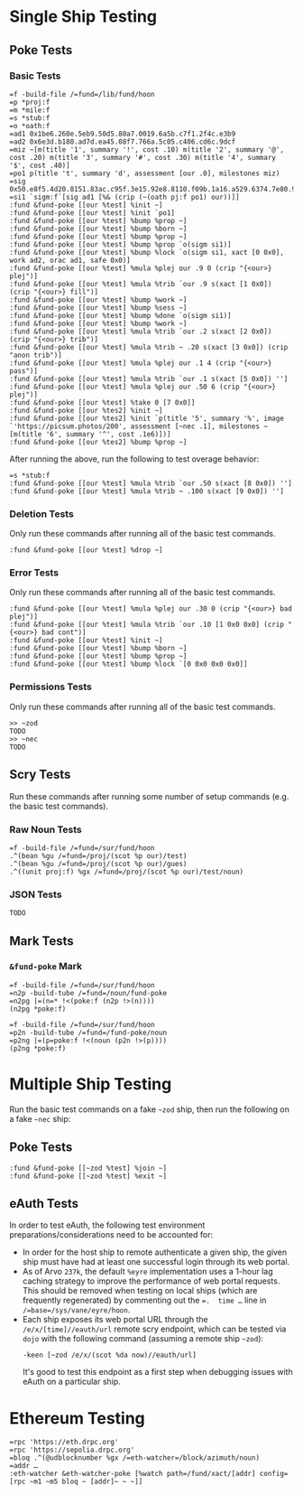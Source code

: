 # Single Ship Testing #

## Poke Tests ##

### Basic Tests ###

```
=f -build-file /=fund=/lib/fund/hoon
=p *proj:f
=m *mile:f
=s *stub:f
=o *oath:f
=ad1 0x1be6.260e.5eb9.50d5.80a7.0019.6a5b.c7f1.2f4c.e3b9
=ad2 0x6e3d.b180.ad7d.ea45.08f7.766a.5c05.c406.cd6c.9dcf
=miz ~[m(title '1', summary '!', cost .10) m(title '2', summary '@', cost .20) m(title '3', summary '#', cost .30) m(title '4', summary '$', cost .40)]
=po1 p(title 't', summary 'd', assessment [our .0], milestones miz)
=sig 0x50.e8f5.4d20.8151.83ac.c95f.3e15.92e8.8110.f09b.1a16.a529.6374.7e80.97e2.3591.130e.72d2.c822.e831.2223.d6ee.aa13.3f8a.60cd.fd62.754f.0218.bd9f.c060.a3ee.2b9e.ae1c
=si1 `sigm:f`[sig ad1 [%& (crip (~(oath pj:f po1) our))]]
:fund &fund-poke [[our %test] %init ~]
:fund &fund-poke [[our %test] %init `po1]
:fund &fund-poke [[our %test] %bump %prop ~]
:fund &fund-poke [[our %test] %bump %born ~]
:fund &fund-poke [[our %test] %bump %prop ~]
:fund &fund-poke [[our %test] %bump %prop `o(sigm si1)]
:fund &fund-poke [[our %test] %bump %lock `o(sigm si1, xact [0 0x0], work ad2, orac ad1, safe 0x0)]
:fund &fund-poke [[our %test] %mula %plej our .9 0 (crip "{<our>} plej")]
:fund &fund-poke [[our %test] %mula %trib `our .9 s(xact [1 0x0]) (crip "{<our>} fill")]
:fund &fund-poke [[our %test] %bump %work ~]
:fund &fund-poke [[our %test] %bump %sess ~]
:fund &fund-poke [[our %test] %bump %done `o(sigm si1)]
:fund &fund-poke [[our %test] %bump %work ~]
:fund &fund-poke [[our %test] %mula %trib `our .2 s(xact [2 0x0]) (crip "{<our>} trib")]
:fund &fund-poke [[our %test] %mula %trib ~ .20 s(xact [3 0x0]) (crip "anon trib")]
:fund &fund-poke [[our %test] %mula %plej our .1 4 (crip "{<our>} pass")]
:fund &fund-poke [[our %test] %mula %trib `our .1 s(xact [5 0x0]) '']
:fund &fund-poke [[our %test] %mula %plej our .50 6 (crip "{<our>} plej")]
:fund &fund-poke [[our %test] %take 0 [7 0x0]]
:fund &fund-poke [[our %tes2] %init ~]
:fund &fund-poke [[our %tes2] %init `p(title '5', summary '%', image `'https://picsum.photos/200', assessment [~nec .1], milestones ~[m(title '6', summary '^', cost .1e6)])]
:fund &fund-poke [[our %tes2] %bump %prop ~]
```

After running the above, run the following to test overage behavior:

```
=s *stub:f
:fund &fund-poke [[our %test] %mula %trib `our .50 s(xact [8 0x0]) '']
:fund &fund-poke [[our %test] %mula %trib ~ .100 s(xact [9 0x0]) '']
```

### Deletion Tests ###

Only run these commands after running all of the basic test commands.

```
:fund &fund-poke [[our %test] %drop ~]
```

### Error Tests ###

Only run these commands after running all of the basic test commands.

```
:fund &fund-poke [[our %test] %mula %plej our .30 0 (crip "{<our>} bad plej")]
:fund &fund-poke [[our %test] %mula %trib `our .10 [1 0x0 0x0] (crip "{<our>} bad cont")]
:fund &fund-poke [[our %test] %init ~]
:fund &fund-poke [[our %test] %bump %born ~]
:fund &fund-poke [[our %test] %bump %prop ~]
:fund &fund-poke [[our %test] %bump %lock `[0 0x0 0x0 0x0]]
```

### Permissions Tests ###

Only run these commands after running all of the basic test commands.

```
>> ~zod
TODO
>> ~nec
TODO
```

## Scry Tests ##

Run these commands after running some number of setup commands (e.g. the basic
test commands).

### Raw Noun Tests ###

```
=f -build-file /=fund=/sur/fund/hoon
.^(bean %gu /=fund=/proj/(scot %p our)/test)
.^(bean %gu /=fund=/proj/(scot %p our)/gues)
.^((unit proj:f) %gx /=fund=/proj/(scot %p our)/test/noun)
```

### JSON Tests ###

```
TODO
```

## Mark Tests ##

### `&fund-poke` Mark ###

```
=f -build-file /=fund=/sur/fund/hoon
=n2p -build-tube /=fund=/noun/fund-poke
=n2pg |=(n=* !<(poke:f (n2p !>(n))))
(n2pg *poke:f)
```

```
=f -build-file /=fund=/sur/fund/hoon
=p2n -build-tube /=fund=/fund-poke/noun
=p2ng |=(p=poke:f !<(noun (p2n !>(p))))
(p2ng *poke:f)
```

# Multiple Ship Testing #

Run the basic test commands on a fake `~zod` ship, then run the following on
a fake `~nec` ship:

## Poke Tests ##

```
:fund &fund-poke [[~zod %test] %join ~]
:fund &fund-poke [[~zod %test] %exit ~]
```

## eAuth Tests ##

In order to test eAuth, the following test environment preparations/considerations
need to be accounted for:

- In order for the host ship to remote authenticate a given ship, the given
  ship must have had at least one successful login through its web portal.
- As of Arvo `237k`, the default `%eyre` implementation uses a 1-hour lag
  caching strategy to improve the performance of web portal requests. This
  should be removed when testing on local ships (which are frequently
  regenerated) by commenting out the `=.  time …` line in
  `/=base=/sys/vane/eyre/hoon`.
- Each ship exposes its web portal URL through the `/e/x/[time]//eauth/url`
  remote scry endpoint, which can be tested via `dojo` with the following
  command (assuming a remote ship `~zod`):
  ```
  -keen [~zod /e/x/(scot %da now)//eauth/url]
  ```
  It's good to test this endpoint as a first step when debugging issues with
  eAuth on a particular ship.

# Ethereum Testing #

```
=rpc 'https://eth.drpc.org'
=rpc 'https://sepolia.drpc.org'
=bloq .^(@udblocknumber %gx /=eth-watcher=/block/azimuth/noun)
=addr …
:eth-watcher &eth-watcher-poke [%watch path=/fund/xact/[addr] config=[rpc ~m1 ~m5 bloq ~ [addr]~ ~ ~]]
```
